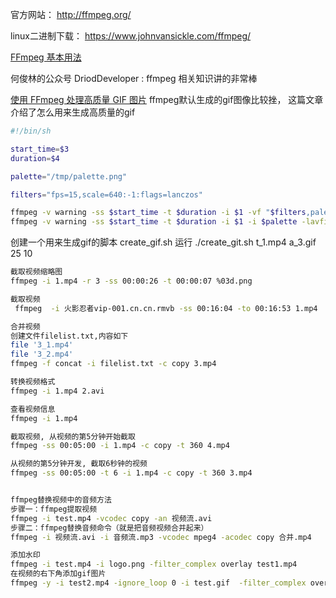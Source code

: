 官方网站： http://ffmpeg.org/

linux二进制下载： https://www.johnvansickle.com/ffmpeg/

[FFmpeg 基本用法](http://blog.csdn.net/doublefi123/article/details/24325159)

何俊林的公众号 DriodDeveloper : ffmpeg 相关知识讲的非常棒

[使用 FFmpeg 处理高质量 GIF 图片](http://www.techug.com/post/high-quality-gif-with-ffmpeg.html)
ffmpeg默认生成的gif图像比较挫， 这篇文章介绍了怎么用来生成高质量的gif
```bash
#!/bin/sh

start_time=$3
duration=$4

palette="/tmp/palette.png"

filters="fps=15,scale=640:-1:flags=lanczos"

ffmpeg -v warning -ss $start_time -t $duration -i $1 -vf "$filters,palettegen" -y $palette
ffmpeg -v warning -ss $start_time -t $duration -i $1 -i $palette -lavfi "$filters [x]; [x][1:v] paletteuse" -y $2
```
创建一个用来生成gif的脚本 create_gif.sh
运行 ./create_git.sh t_1.mp4 a_3.gif 25 10


```bash
截取视频缩略图
ffmpeg -i 1.mp4 -r 3 -ss 00:00:26 -t 00:00:07 %03d.png

截取视频
 ffmpeg  -i 火影忍者vip-001.cn.cn.rmvb -ss 00:16:04 -to 00:16:53 1.mp4

合并视频
创建文件filelist.txt,内容如下
file '3_1.mp4'
file '3_2.mp4'
ffmpeg -f concat -i filelist.txt -c copy 3.mp4

转换视频格式
ffmpeg -i 1.mp4 2.avi

查看视频信息
ffmpeg -i 1.mp4

截取视频, 从视频的第5分钟开始截取
ffmpeg -ss 00:05:00 -i 1.mp4 -c copy -t 360 4.mp4

从视频的第5分钟开发, 截取6秒钟的视频
ffmpeg -ss 00:05:00 -t 6 -i 1.mp4 -c copy -t 360 3.mp4


ffmpeg替换视频中的音频方法
步骤一：ffmpeg提取视频
ffmpeg -i test.mp4 -vcodec copy -an 视频流.avi
步骤二：ffmpeg替换音频命令（就是把音频视频合并起来）
ffmpeg -i 视频流.avi -i 音频流.mp3 -vcodec mpeg4 -acodec copy 合并.mp4

添加水印
ffmpeg -i test.mp4 -i logo.png -filter_complex overlay test1.mp4
在视频的右下角添加gif图片
ffmpeg -y -i test2.mp4 -ignore_loop 0 -i test.gif  -filter_complex overlay=0:H-h test_out2.mp4
```
